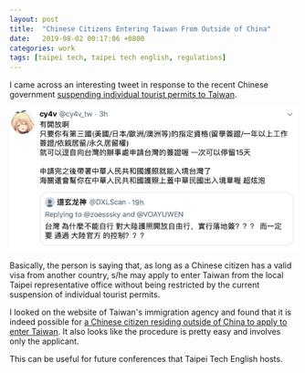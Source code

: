 ```yaml
---
layout: post
title:  "Chinese Citizens Entering Taiwan From Outside of China"
date:   2019-08-02 00:17:06 +0800
categories: work
tags: [taipei tech, taipei tech english, regulations]
---
```

I came across an interesting tweet in response to the recent Chinese government [suspending individual tourist permits to Taiwan](https://www.ft.com/content/6ba14934-b35e-11e9-8cb2-799a3a8cf37b).

![Tweet](/assets/images/2019-08-02/tweet.png)

Basically, the person is saying that, as long as a Chinese citizen has a valid visa from another country, s/he may apply to enter Taiwan from the local Taipei representative office without being restricted by the current suspension of individual tourist permits.

I looked on the website of Taiwan's immigration agency and found that it is indeed possible for [a Chinese citizen residing outside of China to apply to enter Taiwan](https://www.immigration.gov.tw/5385/7244/7250/7257/7266/36084/). It also looks like the procedure is pretty easy and involves only the applicant.

This can be useful for future conferences that Taipei Tech English hosts.
